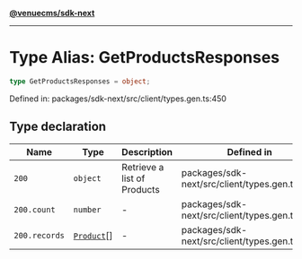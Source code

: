 [**@venuecms/sdk-next**](../Index.md)

***

# Type Alias: GetProductsResponses

```ts
type GetProductsResponses = object;
```

Defined in: packages/sdk-next/src/client/types.gen.ts:450

## Type declaration

| Name | Type | Description | Defined in |
| ------ | ------ | ------ | ------ |
| <a id="200"></a> `200` | `object` | Retrieve a list of Products | packages/sdk-next/src/client/types.gen.ts:454 |
| `200.count` | `number` | - | packages/sdk-next/src/client/types.gen.ts:456 |
| `200.records` | [`Product`](Product.md)[] | - | packages/sdk-next/src/client/types.gen.ts:455 |
